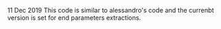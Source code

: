 11 Dec 2019
This code is similar to alessandro's code and the currenbt version is 
set for end parameters extractions. 

